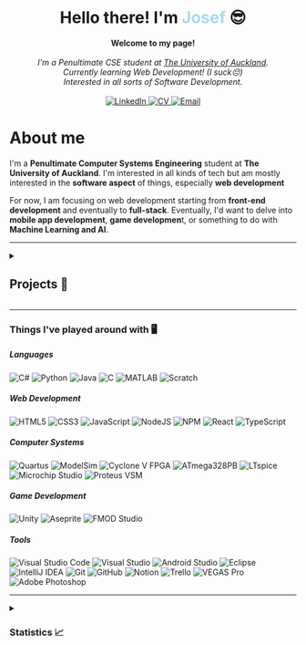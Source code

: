 <h1 align="center">Hello there! I'm <b style="color: lightblue">Josef</b> 😎</h1>

<p align="center">
    <b>Welcome to my page!</b><br><br>
    <i>
        I'm a Penultimate CSE student at <a href>The University of Auckland</a>.<br>
        Currently learning Web Development! (I suck😔)<br>
        Interested in all sorts of Software Development.<br>
    </i><br>
    <a href="https://www.linkedin.com/in/jobjosefsantos/">
        <img src="https://img.shields.io/badge/LinkedIn-blue?style=flat-square&logo=linkedin" alt="LinkedIn">
    </a>
    <a href="https://github.com/JayJsan/jayjsan/blob/main/cv/Job%20Santos%20-%20Software%20CV.pdf">
        <img src="https://img.shields.io/badge/Curriculum%20Vitae-blue?style=flat-square&logo=ReactHookForm&logoColor=white" alt="CV">
    </a>
    <a href="mailto:job.santos924@gmail.com">
        <img src="https://img.shields.io/badge/Email-blue?style=flat-square&logo=Gmail&logoColor=white" alt="Email">
    </a>
</p>

# **About me**

I'm a **Penultimate Computer Systems Engineering** student at **The University of Auckland**.
I'm interested in all kinds of tech but am mostly interested in the **software aspect** of things, especially **web development**

For now, I am focusing on web development starting from **front-end development** and eventually to **full-stack**. Eventually, I'd want to delve into **mobile app development**, **game developmen**t, or something to do with **Machine Learning and AI**.

---

<details>
<summary><h2><b>Projects 📝</b></h2></summary>

> ## ✨**Current project I'm working on!** ✨
>
> ### ✨ [**Rebellion of the Eight Ball**](https://github.com/JayJsan/RotEB) - Currently in the prototyping stage!✨

---

> ## 👨‍🎓 **University Projects** 👨‍🎓
>
> ### 💻 **Software Development** 💻
>
> #### [**Candeez**](https://github.com/JayJsan/Candeez) - COMPSYS 302 Project 2 - An Android application created to showcase sweet and savoury snacks.
>
> #### [**AI-Based ASL Interpreter**](https://github.com/JayJsan/AI-ASL-Python) - COMPSYS 302 Project 1 - A Python application that uses Machine Learning to recognize ASL symbols and give a prediction based on the image inputted.
>
> ### 🛠 **Embedded Systems** 🛠
>
> #### [**FPGA Flappy Bird**](https://github.com/JayJsan/FPGA-Flappy-Bird) - COMPSYS 305 - A Flappy Bird-like game made to run on the FPGA Cyclone V DE0-CV board.
>
> #### [**Smart Energy Monitor**](https://github.com/JayJsan/Smart-Energy-Monitor) - COMPSYS 209 - A smart energy monitor that displays the power, current, or voltage of an inductive load.

---

> ## 🧑 **Personal Projects** 🧑
>
> ### 🌐 **Web Development** 🌐
>
> #### [**Calculator**](https://github.com/JayJsan/HTML-JS-Calculator) - A basic calculator developed using HTML, CSS, and JavaScript.
>
> ### 🎮 **Game Development** 🎮
>
> #### [**Rebellion of the Eight Ball**](https://github.com/JayJsan/RotEB) - A fun small Unity side project I started to test the experience I've gained so far.
>
> #### [**Legend of the Gunsmith**](https://github.com/JayJsan/ProjectGunsmith) - A shelved Unity side project that I hope to eventually come back to when I am more experienced.

</details>

<!-- ## Collaboration Projects:
-- FOR WHEN I ACTUALLY DO COLLABORATION PROJECTS
#### [KarAIoki]() -->

---

### Things I've played around with 🖥️

##### Languages

![C#](https://img.shields.io/badge/c%23-%23239120.svg?style=for-the-badge&logo=c-sharp&logoColor=white)
![Python](https://img.shields.io/badge/python-3670A0?style=for-the-badge&logo=python&logoColor=ffdd54)
![Java](https://img.shields.io/badge/java-%23ED8B00.svg?style=for-the-badge&logo=java&logoColor=white)
![C](https://img.shields.io/badge/c-%2300599C.svg?style=for-the-badge&logo=c&logoColor=white)
![MATLAB](https://img.shields.io/badge/MATLAB-004B87?style=for-the-badge)
![Scratch](https://img.shields.io/badge/Scratch-4D97FF?style=for-the-badge&logo=Scratch&logoColor=white)

##### Web Development

![HTML5](https://img.shields.io/badge/html5-%23E34F26.svg?style=for-the-badge&logo=html5&logoColor=white)
![CSS3](https://img.shields.io/badge/css3-%231572B6.svg?style=for-the-badge&logo=css3&logoColor=white)
![JavaScript](https://img.shields.io/badge/javascript-%23323330.svg?style=for-the-badge&logo=javascript&logoColor=%23F7DF1E)
![NodeJS](https://img.shields.io/badge/node.js-6DA55F?style=for-the-badge&logo=node.js&logoColor=white)
![NPM](https://img.shields.io/badge/NPM-%23CB3837.svg?style=for-the-badge&logo=npm&logoColor=white)
![React](https://img.shields.io/badge/react-%2320232a.svg?style=for-the-badge&logo=react&logoColor=%2361DAFB)
![TypeScript](https://img.shields.io/badge/typescript-%23007ACC.svg?style=for-the-badge&logo=typescript&logoColor=white)

##### Computer Systems

![Quartus](https://img.shields.io/badge/Quartus_Prime-00285A?style=for-the-badge)
![ModelSim](https://img.shields.io/badge/ModelSim-0000FF?style=for-the-badge)
![Cyclone V FPGA](https://img.shields.io/badge/Cyclone_V_FPGA-0067a5?style=for-the-badge)
![ATmega328PB](https://img.shields.io/badge/ATmega328PB-ed1b2d?style=for-the-badge)
![LTspice](https://img.shields.io/badge/LTspice-8E0A26?style=for-the-badge)
![Microchip Studio](https://img.shields.io/badge/Microchip_Studio-EE3233?style=for-the-badge)
![Proteus VSM](https://img.shields.io/badge/Proteus_VSM-1C79B3?style=for-the-badge)

##### Game Development

![Unity](https://img.shields.io/badge/unity-%23000000.svg?style=for-the-badge&logo=unity&logoColor=white)
![Aseprite](https://img.shields.io/badge/Aseprite-FFFFFF?style=for-the-badge&logo=Aseprite&logoColor=#7D929E)
![FMOD Studio](https://img.shields.io/badge/-FMOD%20Studio-000000?logo=fmod&logoColor=white&style=for-the-badge)

##### Tools

![Visual Studio Code](https://img.shields.io/badge/Visual%20Studio%20Code-0078d7.svg?style=for-the-badge&logo=visual-studio-code&logoColor=white)
![Visual Studio](https://img.shields.io/badge/Visual%20Studio-5C2D91.svg?style=for-the-badge&logo=visual-studio&logoColor=white)
![Android Studio](https://img.shields.io/badge/Android%20Studio-3DDC84.svg?style=for-the-badge&logo=android-studio&logoColor=white)
![Eclipse](https://img.shields.io/badge/Eclipse-FE7A16.svg?style=for-the-badge&logo=Eclipse&logoColor=white)
![IntelliJ IDEA](https://img.shields.io/badge/IntelliJIDEA-000000.svg?style=for-the-badge&logo=intellij-idea&logoColor=white)
![Git](https://img.shields.io/badge/git-%23F05033.svg?style=for-the-badge&logo=git&logoColor=white)
![GitHub](https://img.shields.io/badge/github-%23121011.svg?style=for-the-badge&logo=github&logoColor=white)
![Notion](https://img.shields.io/badge/Notion-%23000000.svg?style=for-the-badge&logo=notion&logoColor=white)
![Trello](https://img.shields.io/badge/Trello-%23026AA7.svg?style=for-the-badge&logo=Trello&logoColor=white)
![VEGAS Pro](https://img.shields.io/badge/-VEGAS%20Pro-000000?logo=vitess&logoColor=11B3FF&style=for-the-badge)
![Adobe Photoshop](https://img.shields.io/badge/adobe%20photoshop-%2331A8FF.svg?style=for-the-badge&logo=adobe%20photoshop&logoColor=white)

---

<details>
<summary><h3><b>Statistics 📈</b><h3></summary>

![Top languages](https://github-readme-stats.vercel.app/api/top-langs/?username=jayjsan&count_private=true&theme=react&layout=compact&langs_count=12&hide_border=true&hide=tex)  
![GitHub stats](https://github-readme-stats.vercel.app/api?username=jayjsan&count_private=true&show_icons=true&theme=react&hide_border=true)  
![GitHub streak stats](https://github-readme-streak-stats.herokuapp.com?user=jayjsan&theme=react&hide_border=true&date_format=j%20M%5B%20Y%5D)

</details>
